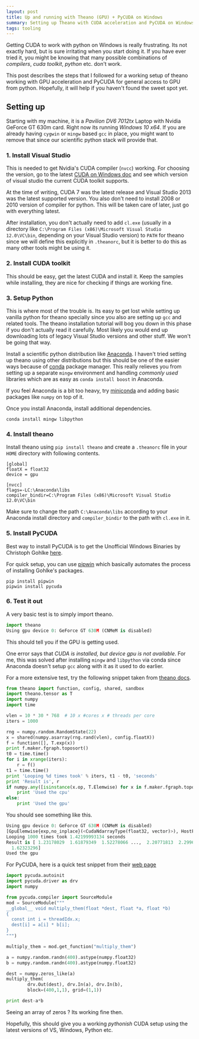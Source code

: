 ```yaml
---
layout: post
title: Up and running with Theano (GPU) + PyCUDA on Windows
summary: Setting up Theano with CUDA acceleration and PyCUDA on Windows.
tags: tooling
---
```



<span class="dropcap">G</span>etting CUDA to work with python on Windows is
really frustrating. Its not exactly hard, but is sure irritating when you start
doing it. If you have ever tried it, you might be knowing that many possible
combinations of *compilers*, *cuda toolkit*, *python* etc. don't work.

This post describes the steps that I followed for a working setup of theano
working with GPU acceleration and PyCUDA for general access to GPU from python.
Hopefully, it will help if you haven't found the sweet spot yet.

## Setting up

Starting with my machine, it is a *Pavilion DV6 7012tx* Laptop with Nvidia
GeForce GT 630m card. Right now its running *Windows 10 x64*. If you are
already having `cygwin` or `mingw` based `gcc` in place, you might want to
remove that since our scientific python stack will provide that.

### 1. Install Visual Studio

This is needed to get Nvidia's CUDA compiler (`nvcc`) working. For choosing the
version, go to the latest
[CUDA on Windows doc](http://docs.nvidia.com/cuda/cuda-getting-started-guide-for-microsoft-windows/index.html)
and see which version of visual studio the current CUDA toolkit supports.

At the time of writing, CUDA 7 was the latest release and Visual Studio 2013 was
the latest supported version. You also don't need to install 2008 or 2010
version of compiler for python. This will be taken care of later, just go with
everything latest.

After installation, you don't actually need to add `cl.exe` (usually in a
directory like `C:\Program Files (x86)\Microsoft Visual Studio 12.0\VC\bin`,
depending on your Visual Studio version) to `PATH` for theano since we will
define this explicitly in `.theanorc`, but it is better to do this as many other
tools might be using it.

### 2. Install CUDA toolkit

This should be easy, get the latest CUDA and install it. Keep the samples while
installing, they are nice for checking if things are working fine.

### 3. Setup Python

This is where most of the trouble is. Its easy to get lost while setting up
vanilla python for theano specially since you also are setting up `gcc` and
related tools. The theano installation tutorial will bog you down in this phase
if you don't actually read it carefully. Most likely you would end up
downloading lots of legacy Visual Studio versions and other stuff. We won't be
going that way.

Install a scientific python distribution like
[Anaconda](http://continuum.io/downloads). I haven't tried setting up theano
using other distributions but this should be one of the easier ways because of
[conda](http://conda.pydata.org/docs/#conda) package manager. This really
relieves you from setting up a separate `mingw` environment and handling
*commonly used* libraries which are as easy as `conda install boost` in
Anaconda.

If you feel Anaconda is a bit too heavy, try
[miniconda](http://conda.pydata.org/miniconda.html) and adding basic packages
like `numpy` on top of it.

Once you install Anaconda, install additional dependencies.

~~~ shell
conda install mingw libpython
~~~

### 4. Install theano

Install theano using `pip install theano` and create a `.theanorc` file in
your `HOME` directory with following contents.

~~~
[global]
floatX = float32
device = gpu

[nvcc]
flags=-LC:\Anaconda\libs
compiler_bindir=C:\Program Files (x86)\Microsoft Visual Studio 12.0\VC\bin
~~~

Make sure to change the path `C:\Anaconda\libs` according to your Anaconda
install directory and `compiler_bindir` to the path with `cl.exe` in it.

### 5. Install PyCUDA

Best way to install PyCUDA is to get the Unofficial Windows Binaries by
Christoph Gohlke [here](http://www.lfd.uci.edu/~gohlke/pythonlibs/).

For quick setup, you can use [pipwin](https://github.com/lepisma/pipwin) which
basically automates the process of installing Gohlke's packages.

~~~ shell
pip install pipwin
pipwin install pycuda
~~~

### 6. Test it out

A very basic test is to simply import theano.

~~~ python
import theano
Using gpu device 0: GeForce GT 630M (CNMeM is disabled)
~~~

This should tell you if the GPU is getting used.

One error says that *CUDA is installed, but device gpu is not available*. For
me, this was solved after installing `mingw` and `libpython` via conda since
Anaconda doesn't setup `gcc` along with it as it used to do earlier.

For a more extensive test, try the following snippet taken from
[theano docs](http://deeplearning.net/software/theano/tutorial/using_gpu.html).

~~~ python
from theano import function, config, shared, sandbox
import theano.tensor as T
import numpy
import time

vlen = 10 * 30 * 768  # 10 x #cores x # threads per core
iters = 1000

rng = numpy.random.RandomState(22)
x = shared(numpy.asarray(rng.rand(vlen), config.floatX))
f = function([], T.exp(x))
print f.maker.fgraph.toposort()
t0 = time.time()
for i in xrange(iters):
    r = f()
t1 = time.time()
print 'Looping %d times took' % iters, t1 - t0, 'seconds'
print 'Result is', r
if numpy.any([isinstance(x.op, T.Elemwise) for x in f.maker.fgraph.toposort()]):
    print 'Used the cpu'
else:
    print 'Used the gpu'
~~~

You should see something like this.

~~~ python
Using gpu device 0: GeForce GT 630M (CNMeM is disabled)
[GpuElemwise{exp,no_inplace}(<CudaNdarrayType(float32, vector)>), HostFromGpu(GpuElemwise{exp,no_inplace}.0)]
Looping 1000 times took 1.42199993134 seconds
Result is [ 1.23178029  1.61879349  1.52278066 ...,  2.20771813  2.29967761
  1.62323296]
Used the gpu
~~~

For PyCUDA, here is a quick test snippet from their [web
page](http://documen.tician.de/pycuda/index.html)

~~~ python
import pycuda.autoinit
import pycuda.driver as drv
import numpy

from pycuda.compiler import SourceModule
mod = SourceModule("""
__global__ void multiply_them(float *dest, float *a, float *b)
{
  const int i = threadIdx.x;
  dest[i] = a[i] * b[i];
}
""")

multiply_them = mod.get_function("multiply_them")

a = numpy.random.randn(400).astype(numpy.float32)
b = numpy.random.randn(400).astype(numpy.float32)

dest = numpy.zeros_like(a)
multiply_them(
        drv.Out(dest), drv.In(a), drv.In(b),
        block=(400,1,1), grid=(1,1))

print dest-a*b
~~~

Seeing an array of zeros ? Its working fine then.

Hopefully, this should give you a working *pythonish* CUDA setup using the
latest versions of VS, Windows, Python etc.
